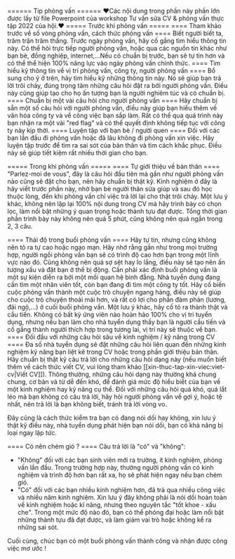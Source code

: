 ====== Tip phỏng vấn ======
❤️Các nội dung trong phần này phần lớn được lấy từ file Powerpoint của workshop Tư vấn sửa CV & phỏng vấn thực tập 2022 của hội.❤️
===== Trước khi phỏng vấn =====
==== Tham khảo trước về số vòng phỏng vấn, cách thức phỏng vấn ====
Biết người biết ta, trăm trận trăm thắng. Trước ngày phỏng vấn, hãy cố gắng tìm hiểu thông tin này. Có thể hỏi trực tiếp người phỏng vấn, hoặc qua các nguồn tin khác như bạn bè, đồng nghiệp, internet,...Nếu có chuẩn bị trước, bạn sẽ tự tin hơn và có thể thể hiện 100% năng lực vào ngày phỏng vấn chính thức.
==== Tìm hiểu kỹ thông tin về vị trí phỏng vấn, công ty, người phỏng vấn ====
Bổ sung cho ý ở trên, hãy tìm hiểu kỹ những thông tin này. Nó sẽ giúp bạn trả lời trôi chảy, đúng trọng tâm những câu hỏi đặt ra bởi người phỏng vấn. Điều này cũng giúp tạo cho họ ấn tượng bạn là người nghiêm túc và có chuẩn bị.
==== Chuẩn bị một vài câu hỏi cho người phỏng vấn ====
Hãy chuẩn bị sẵn một số câu hỏi với người phỏng vấn, điều này giúp bạn hiểu thêm về văn hóa công ty và về công việc bạn sắp làm. Rất có thể qua quá trình này bạn nhận ra một vài "red flag" và có thể quyết định không tiếp tục với công ty này kịp thời.
==== Luyện tập với bạn bè / người quen ====
Đối với các bạn lần đầu đi phỏng vấn hoặc đã lâu không đi phỏng vấn xin việc. Hãy luyện tập trước để tìm ra sai sót của bản thân và tìm cách khắc phục. Điều này sẽ giúp tiết kiệm rất nhiều thời gian cho bạn.

===== Trong khi phỏng vấn =====
==== Tự giới thiệu về bản thân ====
"Parlez-moi de vous", đây là câu hỏi đầu tiên mà gần như người phỏng vấn nào cũng sẽ đặt cho bạn, nên hãy chuẩn bị thật kỹ. Kinh nghiệm ở đây là hãy viết trước phần này, nhờ bạn bè người thân sửa giúp và sau đó học thuộc lòng, đến khi phỏng vấn chỉ việc trả lời lại cho thật trôi chảy. Một lưu ý khác, không nên lặp lại 100% nội dung trong CV mà hãy trình bày có chọn lọc, làm nổi bật những ý quan trọng hoặc thành tựu đạt được. Tổng thời gian phần trình bày này không nên quá 5 phút, cũng không nên quá ngắn trong 2, 3 câu.

==== Thái độ trong buổi phỏng vấn ====
Hãy tự tin, nhưng cũng không nên tỏ ra tự cao hoặc ngạo mạn. Hãy nhớ rằng gần như trong mọi trường hợp, người ngồi phỏng vấn bạn sẽ có trình độ cao hơn bạn trong một lĩnh vực nào đó. Cũng không nên quá sợ sệt hay lo lắng, điều này sẽ tạo nên ấn tượng xấu và đặt bạn ở thế bị động.
Cần phải xác định buổi phỏng vấn là một sự kiện diễn ra bởi một mối quan hệ bình đẳng. Nhà tuyển dụng đang cần tìm một nhân viên tốt, còn bạn đang đi tìm một công ty tốt. Hãy cố biến cuộc phỏng vấn thành một cuộc trò chuyện ngang hàng, điều này sẽ giúp cho cuộc trò chuyện thoải mái hơn, và rất có lợi cho phần đàm phán (lương, đãi ngộ,...) ở cuối buổi phỏng vấn.
Một lưu ý khác, hãy cố tỏ ra thành thật và cầu tiến. Không có bất kỳ ứng viên nào hoàn hảo 100% cho vị trí tuyển dụng, nhưng nếu bạn làm cho nhà tuyển dụng thấy bạn là người cầu tiến và cố gắng thành người thích hợp trong tương lai, vị trí này sẽ thuộc về bạn.
==== Đối đầu với những câu hỏi sâu về kinh nghiệm / kỹ năng trong CV ====
Đa số nhà tuyển dụng sẽ đặt những câu hỏi liên quan đến những kinh nghiệm kỹ năng bạn liệt kê trong CV hoặc trong phần giới thiệu bản thân. Hãy chuẩn bị thật kỹ câu trả lời cho những câu hỏi dạng này (nếu muốn biết thêm về cách thức viết CV, vui lòng tham khảo [[xin-thuc-tap-xin-viec:viet-cv|Viết CV]]). Thông thường, những câu hỏi dạng này thường khá chung chung, cơ bản và từ dễ đến khó, để đánh giá mức độ hiểu biết của bạn về một kinh nghiệm hay kỹ năng cụ thể. Đối với những câu hỏi quá khó, quá lắt léo mà bạn không có câu trả lời, hãy hỏi người phỏng vấn về gợi ý, hoặc tệ nhất, nên trả lời là bạn không biết, tránh trả lời vòng vo.

Đây cũng là cách thức kiểm tra bạn có đang nói dối hay không, xin lưu ý thật kỹ điều này, nhà tuyển dụng phát hiện bạn nói dối, bạn có khả năng bị loại ngay lập tức.

==== Có nên chém gió ? ====
Câu trả lời là "có" và "không":

- "Không" đối với các bạn sinh viên mới ra trường, ít kinh nghiệm, phỏng vấn lần đầu. Trong trường hợp này, thường người phỏng vấn có kinh nghiệm và trình độ hơn bạn rất xa, họ sẽ phát hiện ngay nếu bạn chém gió.
- "Có" đối với các bạn nhiều kinh nghiệm hơn, đã trả qua nhiều công việc và nhiều năm kinh nghiệm. Xin lưu ý đây không phải là nói dối hoàn toàn về kinh nghiệm hoặc kĩ năng, nhưng theo nguyên tắc "tốt khoe - xấu che". Trong một mức độ nào đó, bạn có thể phóng đại hoặc làm nổi bật những thành tựu đã đạt được, và làm giảm vai trò hoặc không kể ra những sai sót.

Cuối cùng, chúc bạn có một buổi phỏng vấn thành công và nhận được công việc mơ ước !
